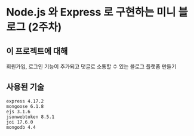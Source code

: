 # Node.js 와 Express 로 구현하는 미니 블로그 (2주차)

## 이 프로젝트에 대해
회원가입, 로그인 기능이 추가되고 댓글로 소통할 수 있는 블로그 플랫폼 만들기

## 사용된 기술
```
express 4.17.2
mongoose 6.1.8
ejs 3.1.6
jsonwebtoken 8.5.1
joi 17.6.0
mongodb 4.4
```